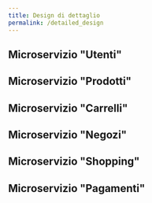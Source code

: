 ```yaml
---
title: Design di dettaglio
permalink: /detailed_design
---
```


## Microservizio "Utenti"

## Microservizio "Prodotti"

## Microservizio "Carrelli"

## Microservizio "Negozi"

## Microservizio "Shopping"

## Microservizio "Pagamenti"
